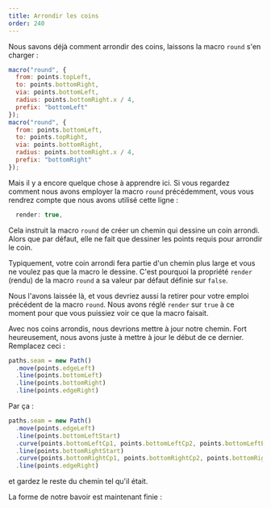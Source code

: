 ```yaml
---
title: Arrondir les coins
order: 240
---
```


Nous savons déjà comment arrondir des coins, laissons la macro `round` s'en charger :

```js
macro("round", {
  from: points.topLeft,
  to: points.bottomRight,
  via: points.bottomLeft,
  radius: points.bottomRight.x / 4,
  prefix: "bottomLeft"
});
macro("round", {
  from: points.bottomLeft,
  to: points.topRight,
  via: points.bottomRight,
  radius: points.bottomRight.x / 4,
  prefix: "bottomRight"
});
```

Mais il y a encore quelque chose à apprendre ici. Si vous regardez comment nous avons employer la macro `round` précédemment, vous vous rendrez compte que nous avons utilisé cette ligne :

```js
  render: true,
```

Cela instruit la macro `round` de créer un chemin qui dessine un coin arrondi. Alors que par défaut, elle ne fait que dessiner les points requis pour arrondir le coin.

Typiquement, votre coin arrondi fera partie d'un chemin plus large et vous ne voulez pas que la macro le dessine. C'est pourquoi la propriété `render` (rendu) de la macro `round` a sa valeur par défaut définie sur `false`.

Nous l'avons laissée là, et vous devriez aussi la retirer pour votre emploi précédent de la macro `round`. Nous avons réglé `render` sur `true` à ce moment pour que vous puissiez voir ce que la macro faisait.

Avec nos coins arrondis, nous devrions mettre à jour notre chemin. Fort heureusement, nous avons juste à mettre à jour le début de ce dernier. Remplacez ceci :

```js
paths.seam = new Path()
  .move(points.edgeLeft)
  .line(points.bottomLeft)
  .line(points.bottomRight)
  .line(points.edgeRight)
```

Par ça :

```js
paths.seam = new Path()
  .move(points.edgeLeft)
  .line(points.bottomLeftStart)
  .curve(points.bottomLeftCp1, points.bottomLeftCp2, points.bottomLeftEnd)
  .line(points.bottomRightStart)
  .curve(points.bottomRightCp1, points.bottomRightCp2, points.bottomRightEnd)
  .line(points.edgeRight)
```

et gardez le reste du chemin tel qu'il était.

La forme de notre bavoir est maintenant finie :

<example pattern="tutorial" part="step10" caption="That is looking a lot like a bib" />